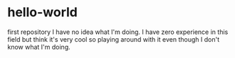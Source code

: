 # hello-world
first repository
I have no idea what I'm doing.  I have zero experience in this field but think it's very cool so playing around with it even though I don't know what I'm doing.
